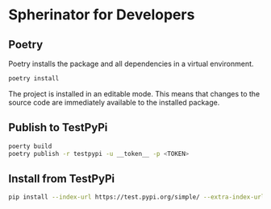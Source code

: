 # Spherinator for Developers

## Poetry

Poetry installs the package and all dependencies in a virtual environment.

```bash
poetry install
```

The project is installed in an editable mode. This means that changes to the source code are immediately available to the installed package.


## Publish to TestPyPi

```bash
poerty build
poetry publish -r testpypi -u __token__ -p <TOKEN>
```

## Install from TestPyPi

```bash
pip install --index-url https://test.pypi.org/simple/ --extra-index-url https://pypi.org/simple spherinator
```
